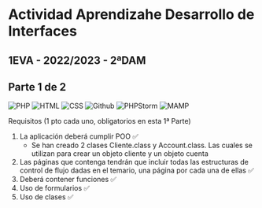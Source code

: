 # Actividad Aprendizahe Desarrollo de Interfaces
## 1EVA - 2022/2023 - 2ªDAM 
## Parte 1 de 2

![PHP](https://img.shields.io/badge/PHP-purple?style=for-the-badge&logo=PHP&logoColor=white)
![HTML](https://img.shields.io/badge/HTML-orange?style=for-the-badge&logo=html&logoColor=white)
![CSS](https://img.shields.io/badge/CSS-green?style=for-the-badge&logo=css&logoColor=white)
![Github](https://img.shields.io/badge/github-black?style=for-the-badge&logo=github&logoColor=white)
![PHPStorm](https://img.shields.io/badge/PHPStorm-black?style=for-the-badge&logo=PHPStrom&logoColor=white)
![MAMP](https://img.shields.io/badge/MAMP-grey?style=for-the-badge&logo=MAMP&logoColor=white)

Requisitos (1 pto cada uno, obligatorios en esta 1ª Parte)
1. La aplicación deberá cumplir POO ✅
    * Se han creado 2 clases Cliente.class y Account.class. Las cuales se utilizan para crear un objeto
      cliente y un objeto cuenta
2. Las páginas que contenga tendrán que incluir todas las estructuras de control de
flujo dadas en el temario, una página por cada una de ellas ✅
3. Deberá contener funciones ✅
4. Uso de formularios ✅
5. Uso de clases ✅

